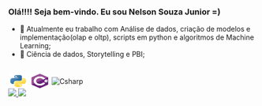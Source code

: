 ### Olá!!!! Seja bem-vindo. Eu sou Nelson Souza Junior =)

- 🔭 Atualmente eu trabalho com Análise de dados, criação de modelos e implementação(olap e oltp), scripts em python e algoritmos de Machine Learning;
- 🌱 Ciência de dados, Storytelling e PBI;
<div style="display: inline_block"><br>
  <img align="center" alt="Python" height="30" width="40" src="https://raw.githubusercontent.com/devicons/devicon/master/icons/python/python-original.svg">
  <img align="center" alt="Csharp" height="30" width="40" src="https://raw.githubusercontent.com/devicons/devicon/master/icons/csharp/csharp-original.svg">
  <img align="center" alt="Csharp" height="80" width="60" src="https://cdn.jsdelivr.net/gh/devicons/devicon/icons/oracle/oracle-original.svg">  
<div>
 <a href="https://github.com/souzajunior1982">
    <img height="180em" src="https://github-readme-stats.vercel.app/api?username=souzajunior1982&show_icons=true&theme=dracula&include_all_commits=true&count_private=true"/>
    <img height="130em" src="https://github-readme-stats.vercel.app/api/top-langs/?username=souzajunior1982&layout=compact&langs_count=16&theme=dracula"/>
</div>
    

##	
